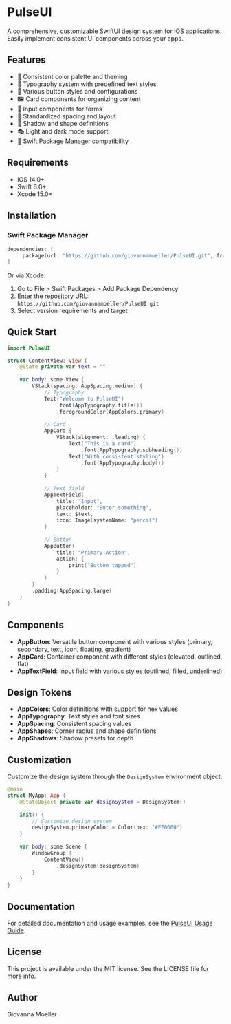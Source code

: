 # PulseUI

A comprehensive, customizable SwiftUI design system for iOS applications. Easily implement consistent UI components across your apps.

## Features

- 🎨 Consistent color palette and theming
- 📝 Typography system with predefined text styles
- 🔘 Various button styles and configurations
- 🖼️ Card components for organizing content
- 📱 Input components for forms
- 📏 Standardized spacing and layout
- 🌈 Shadow and shape definitions
- 🎭 Light and dark mode support
- 🔌 Swift Package Manager compatibility

## Requirements

- iOS 14.0+
- Swift 6.0+
- Xcode 15.0+

## Installation

### Swift Package Manager

```swift
dependencies: [
    .package(url: "https://github.com/giovannamoeller/PulseUI.git", from: "1.0.0")
]
```

Or via Xcode:
1. Go to File > Swift Packages > Add Package Dependency
2. Enter the repository URL: `https://github.com/giovannamoeller/PulseUI.git`
3. Select version requirements and target

## Quick Start

```swift
import PulseUI

struct ContentView: View {
    @State private var text = ""
    
    var body: some View {
        VStack(spacing: AppSpacing.medium) {
            // Typography
            Text("Welcome to PulseUI")
                .font(AppTypography.title())
                .foregroundColor(AppColors.primary)
            
            // Card
            AppCard {
                VStack(alignment: .leading) {
                    Text("This is a card")
                        .font(AppTypography.subheading())
                    Text("With consistent styling")
                        .font(AppTypography.body())
                }
            }
            
            // Text field
            AppTextField(
                title: "Input",
                placeholder: "Enter something",
                text: $text,
                icon: Image(systemName: "pencil")
            )
            
            // Button
            AppButton(
                title: "Primary Action",
                action: {
                    print("Button tapped")
                }
            )
        }
        .padding(AppSpacing.large)
    }
}
```

## Components

- **AppButton**: Versatile button component with various styles (primary, secondary, text, icon, floating, gradient)
- **AppCard**: Container component with different styles (elevated, outlined, flat)
- **AppTextField**: Input field with various styles (outlined, filled, underlined)

## Design Tokens

- **AppColors**: Color definitions with support for hex values
- **AppTypography**: Text styles and font sizes
- **AppSpacing**: Consistent spacing values
- **AppShapes**: Corner radius and shape definitions
- **AppShadows**: Shadow presets for depth

## Customization

Customize the design system through the `DesignSystem` environment object:

```swift
@main
struct MyApp: App {
    @StateObject private var designSystem = DesignSystem()
    
    init() {
        // Customize design system
        designSystem.primaryColor = Color(hex: "#FF0000")
    }
    
    var body: some Scene {
        WindowGroup {
            ContentView()
                .designSystem(designSystem)
        }
    }
}
```

## Documentation

For detailed documentation and usage examples, see the [PulseUI Usage Guide](Usage.md).

## License

This project is available under the MIT license. See the LICENSE file for more info.

## Author

Giovanna Moeller


